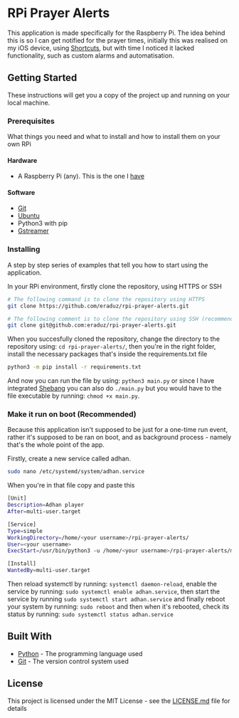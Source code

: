 # RPi Prayer Alerts

This application is made specifically for the Raspberry Pi. The idea behind this is so I can get notified for the prayer times, initially this was realised on my iOS device, using [Shortcuts](https://support.apple.com/guide/shortcuts/welcome/ios), but with time I noticed it lacked functionality, such as custom alarms and automatisation.
## Getting Started

These instructions will get you a copy of the project up and running on your local machine.

### Prerequisites

What things you need and what to install and how to install them on your own RPi

#### Hardware
* A Raspberry Pi (any). This is the one I [have](https://www.raspberrypi.org/products/raspberry-pi-4-model-b/)

#### Software

* [Git](https://git-scm.com/)
* [Ubuntu](https://releases.ubuntu.com/20.04/)
* Python3 with pip
* [Gstreamer](https://gstreamer.freedesktop.org/documentation/installing/on-linux.html?gi-language=c) 

### Installing

A step by step series of examples that tell you how to start using the application.

In your RPi environment, firstly clone the repository, using HTTPS or SSH
```bash
# The following command is to clone the repository using HTTPS
git clone https://github.com/eraduz/rpi-prayer-alerts.git

# The following comment is to clone the repository using SSH (recommended)
git clone git@github.com:eraduz/rpi-prayer-alerts.git
```

When you succesfully cloned the repository, change the directory to the repository using: `cd rpi-prayer-alerts/`, then you're in the right folder, install the necessary packages that's inside the requirements.txt file

```bash
python3 -m pip install -r requirements.txt
```

And now you can run the file by using: `python3 main.py` or since I have integrated [Shebang](https://www.wikiwand.com/en/Shebang_(Unix)) you can also do `./main.py`
but you would have to the file executable by running: `chmod +x main.py`.

### Make it run on boot (Recommended)

Because this application isn't supposed to be just for a one-time run event, rather it's supposed to be ran on boot, and as background process - namely that's the whole point of the app. 

Firstly, create a new service called adhan.
```bash
sudo nano /etc/systemd/system/adhan.service 
```

When you're in that file copy and paste this
```bash
[Unit]
Description=Adhan player
After=multi-user.target

[Service]
Type=simple
WorkingDirectory=/home/<your username>/rpi-prayer-alerts/
User=<your username>
ExecStart=/usr/bin/python3 -u /home/<your username>/rpi-prayer-alerts/main.py

[Install]
WantedBy=multi-user.target
```

Then reload systemctl by running: `systemctl daemon-reload`, enable the service by running: `sudo systemctl enable adhan.service`, then start the service by running `sudo systemctl start adhan.service` and finally reboot your system by running: `sudo reboot` and then when it's rebooted, check its status by running: `sudo systemctl status adhan.service`

## Built With

* [Python](https://www.python.org/) - The programming language used
* [Git](https://git-scm.com/) - The version control system used

## License

This project is licensed under the MIT License - see the [LICENSE.md](LICENSE.md) file for details